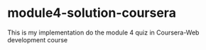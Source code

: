 # module4-solution-coursera
This is my implementation do the module 4 quiz in Coursera-Web development course
